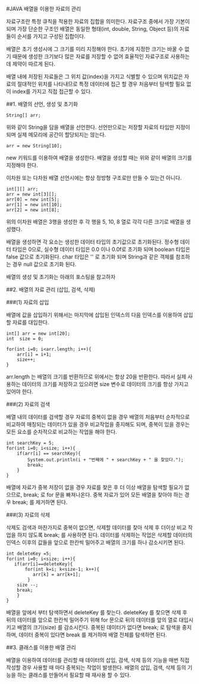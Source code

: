 #JAVA 배열을 이용한 자료의 관리

자료구조란 특정 큐칙을 적용한 자료의 집합을 의미한다. 자료구조 중에서 가장 기본이 되며 가장 단순한 구조인 배열은 동일한 형태(int, double, String, Object 등)의 자료들이 순서를 가지고 구성된 집합이다.

배열은 초기 생성시에 그 크기를 미리 지정해야 한다. 초기에 지정한 크기는 바꿀 수 없기 때문에 생성한 크기보다 많은 자료를 저장할 수 없어 효율적인 자료구조로 사용하는데 제약이 따르게 된다.

배열 내에 저장된 자료들은 그 위치 값(index)을 가지고 식별할 수 있으며 위치값은 자료의 절대적인 위치를 나타내므로 특정 데이터에 접근 할 경우 처음부터 탐색할 필요 없이 index를 가지고 직접 접근할 수 있다.

##1. 배열의 선언, 생성 및 초기화

    String[] arr;
    
위와 같이 String을 담을 배열을 선언한다. 선언만으로는 저장할 자료의 타입만 지정이 되며 실제 메모리에 공간이 할당되지는 않는다.

    arr = new String[10];
      
new 키워드를 이용하여 배열을 생성한다. 배열을 생성할 때는 위와 같이 배열의 크기를 지정해야 한다.

이차원 또는 다차원 배열 선언시에는 항상 정방형 구조로만 만들 수 있는건 아니다.

    int[][] arr;
    arr = new int[3][];
    arr[0] = new int[5];
    arr[1] = new int[10];
    arr[2] = new int[8];

위의 이차원 배열은 3행을 생성한 후 각 행을 5, 10, 8 열로 각각 다른 크기로 배열을 생성했다.

배열을 생성하면 각 요소는 생성한 데이터 타입의 초기값으로 초기화된다.
정수형 데이터 타입은 0으로, 실수형 데이터 타입은 0.0 이나 0.0f로 초기화 되며 boolean 타입은 false 값으로 초기화된다. char 타입은 '' 로 초기화 되며 String과 같은 객체를 참조하는 경우 null 값으로 초기화 된다.

배열의 생성 및 초기화는 아래의 포스팅을 참고하자


##2. 배열의 자료 관리 (삽입, 검색, 삭제)

###(1) 자료의 삽입

배열에 값을 삽입하기 위해서는 마지막에 삽입된 인덱스의 다음 인덱스를 이용하여 삽입 할 자료를 대입한다.

    int[] arr = new int[20];
    int  size = 0;

    for(int i=0; i<arr.length; i++){
        arr[i] = i+1;
        size++;
    }

arr.length 는 배열의 크기를 반환하므로 위에서는 항상 20을 반환한다. 따라서 실제 사용하는 데이터의 크기를 저장하고 있으려면 size 변수로 데이터의 크기를 항상 가지고 있어야 한다.


###(2) 자료의 검색

배열 내의 데이터를 검색할 경우 자료의 중복이 없을 경우 배열의 처음부터 순차적으로 비교하여 매칭되는 데이터가 있을 경우 비교작업을 중지해도 되며, 중복이 있을 경우는 모든 요소를 순차적으로 비교하는 작업을 해야 한다.

    int searchKey = 5;
    for(int i=0; i<size; i++){
        if(arr[i] == searchKey){
            System.out.println(i + "번째에 " + searchKey + " 을 찾았다.");
            break;
        }
    }

배열에 자료가 중복 저장이 없을 경우 자료를 찾은 후 더 이상 배열을 탐색할 필요가 없으므로, break; 로 for 문을 빠져나온다. 중복 자료가 있어 모든 배열을 찾아야 하는 경우 break; 를 제거하면 된다.

###(3) 자료의 삭제

삭제도 검색과 마찬가지로 중복이 없으면, 삭제할 데이터를 찾아 삭제 후 더이상 비교 작업을 하지 않도록 break; 를 사용하면 된다.
데이터를 삭제하는 작업은 삭제할 데이터의 인덱스 이후의 값들을 앞으로 한칸씩 밀어주고 배열의 크기를 하나 감소시키면 된다.

	int deleteKey =5;
	for(int i=0; i<size; i++){
       if(arr[i]==deleteKey){
           for(int k=i; k<size-1; k++){
              arr[k] = arr[k+1];
            }
        size --;
        break;
        }
	}

배열을 앞에서 부터 탐색하면서 deleteKey 를 찾는다. 
deleteKey 를 찾으면 삭제 후 뒤의 데이터를 앞으로 한칸씩 밀어주기 위해 for 문으로 뒤의 데이터를 앞의 열로 대입시키고 배열의 크기(size) 를 감소시킨다. 중복된 데이터가 없다면 break; 로 탐색을 중지하며, 데이터 중복이 있다면 break 를 제거하여 배열 전체를 탐색하면 된다.


##3. 클래스를 이용한 배열 관리

배열을 이용하여 데이터를 관리할 때 데이터의 삽입, 검색, 삭제 등의 기능을 매번 직접 작성할 경우 사용할 때 마다 중복되는 작업이 발생한다. 
배열의 삽입, 검색, 삭제 등의 기능을 하는 클래스를 만들어서 필요할 때 재사용 할 수 있다.